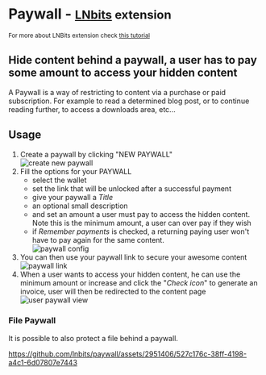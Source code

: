 # Paywall - <small>[LNbits](https://github.com/lnbits/lnbits) extension</small>

<small>For more about LNBits extension check [this tutorial](https://github.com/lnbits/lnbits/wiki/LNbits-Extensions)</small>

## Hide content behind a paywall, a user has to pay some amount to access your hidden content

A Paywall is a way of restricting to content via a purchase or paid subscription. For example to read a determined blog post, or to continue reading further, to access a downloads area, etc...

## Usage

1. Create a paywall by clicking "NEW PAYWALL"\
   ![create new paywall](https://i.imgur.com/q0ZIekC.png)
2. Fill the options for your PAYWALL
   - select the wallet
   - set the link that will be unlocked after a successful payment
   - give your paywall a _Title_
   - an optional small description
   - and set an amount a user must pay to access the hidden content. Note this is the minimum amount, a user can over pay if they wish
   - if _Remember payments_ is checked, a returning paying user won't have to pay again for the same content.\
     ![paywall config](https://i.imgur.com/CBW48F6.png)
3. You can then use your paywall link to secure your awesome content\
   ![paywall link](https://i.imgur.com/hDQmCDf.png)
4. When a user wants to access your hidden content, he can use the minimum amount or increase and click the "_Check icon_" to generate an invoice, user will then be redirected to the content page\
   ![user paywall view](https://i.imgur.com/3pLywkZ.png)

### File Paywall
It is possible to also protect a file behind a paywall.

https://github.com/lnbits/paywall/assets/2951406/527c176c-38ff-4198-a4c1-6d07807e7443
